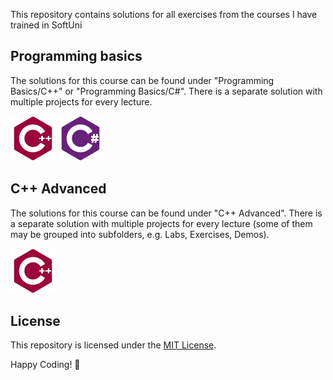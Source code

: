 This repository contains solutions for all exercises from the courses I have trained in SoftUni

## Programming basics

The solutions for this course can be found under "Programming Basics/C++" or "Programming Basics/C#". There is a separate solution with multiple projects for every lecture.

<img src="icons/cpp.svg" width="72px" height="72px" /> <img src="icons/csharp.svg" width="72px" height="72px" />

## C++ Advanced

The solutions for this course can be found under "C++ Advanced". There is a separate solution with multiple projects for every lecture (some of them may be grouped into subfolders, e.g. Labs, Exercises, Demos).

<img src="icons/cpp.svg" width="72px" height="72px" />

## License

This repository is licensed under the [MIT License](LICENSE).

Happy Coding! 🚀
